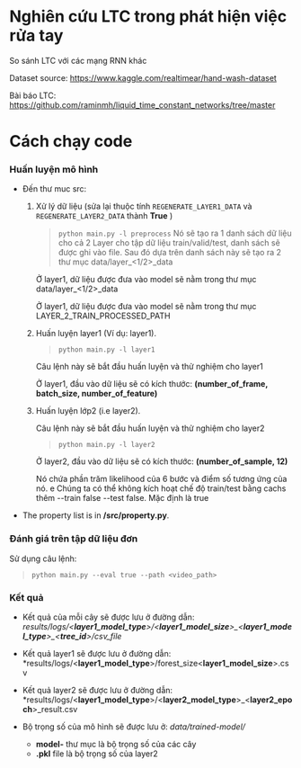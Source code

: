 # Nghiên cứu LTC trong phát hiện việc rửa tay
So sánh LTC với các mạng RNN khác

Dataset source: https://www.kaggle.com/realtimear/hand-wash-dataset

Bài báo LTC: https://github.com/raminmh/liquid_time_constant_networks/tree/master

# Cách chạy code

### Huấn luyện mô hình

- Đến thư muc src:
    1. Xử lý dữ liệu (sửa lại thuộc tính `REGENERATE_LAYER1_DATA` và `REGENERATE_LAYER2_DATA` thành **True** )
        
        > `python main.py -l preprocess`
        Nó sẽ tạo ra 1 danh sách dữ liệu cho cả 2 Layer cho tập dữ liệu train/valid/test, danh sách sẽ được ghi vào file. Sau đó dựa trên danh sách này sẽ tạo ra 2 thư mục data/layer_<1/2>_data

        Ở layer1, dữ liệu được đưa vào model sẽ nằm trong thư mục  data/layer_<1/2>_data

        Ở layer1, dữ liệu được đưa vào model sẽ nằm trong thư mục  LAYER_2_TRAIN_PROCESSED_PATH

    2. Huấn luyện layer1 (Ví dụ: layer1).

        > `python main.py -l layer1`

        Câu lệnh này sẽ bắt đầu huấn luyện và thử nghiệm cho layer1

        Ở layer1, đầu vào dữ liệu sẽ có kích thước: **(number_of_frame, batch_size, number_of_feature)**
        
    3. Huấn luyện lớp2 (i.e layer2). 

       Câu lệnh này sẽ bắt đầu huấn luyện và thử nghiệm cho layer2

        > `python main.py -l layer2`

        Ở layer2, đầu vào dữ liệu sẽ có kích thước: **(number_of_sample, 12)**

        Nó chứa phần trăm likelihood của 6 bước và điểm số tương ứng của nó.
e
        Chúng ta có thể không kích hoạt chế độ train/test bằng cachs thêm --train false --test false. Mặc định là true


- The property list is in **/src/property.py**. 

### Đánh giá trên tập dữ liệu đơn  
Sử dụng câu lệnh: 

> `python main.py --eval true --path <video_path>`

### Kết quả
* Kết quả của mỗi cây sẽ được lưu ở đường dẫn: *results/logs/<**layer1_model_type**>/<**layer1_model_size**>\_<**layer1_model_type**>\_<**tree_id**>/csv_file*

* Kết quả layer1 sẽ được lưu ở đường dẫn: *results/logs/<**layer1_model_type**>/forest_size<**layer1_model_size**>.csv

* Kết quả layer2 sẽ được lưu ở đường dẫn: *results/logs/<**layer1_model_type**>/<**layer2_model_type**>\_<**layer2_epoch**>_result.csv

* Bộ trọng số của mô hình sẽ được lưu ở: *data/trained-model/*
    *  **model-** thư mục là bộ trọng số của các cây
    *  **.pkl** file là bộ trọng số của layer2 
